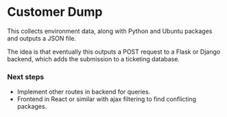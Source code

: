 # Customer Dump

This collects environment data, along with Python and Ubuntu packages and outputs a JSON file.

The idea is that eventually this outputs a POST request to a Flask or Django backend, which adds the submission to a ticketing database.


### Next steps

- Implement other routes in backend for queries.
- Frontend in React or similar with ajax filtering to find conflicting packages.
